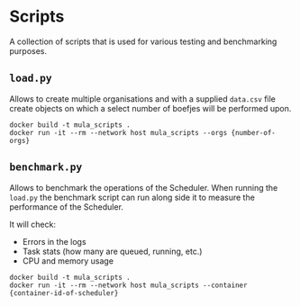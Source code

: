 # Scripts

A collection of scripts that is used for various testing and benchmarking
purposes.

## `load.py`

Allows to create multiple organisations and with a supplied `data.csv` file
create objects on which a select number of boefjes will be performed upon.

```shell
docker build -t mula_scripts .
docker run -it --rm --network host mula_scripts --orgs {number-of-orgs}
```

## `benchmark.py`

Allows to benchmark the operations of the Scheduler. When running the `load.py`
the benchmark script can run along side it to measure the performance of the
Scheduler.

It will check:

- Errors in the logs
- Task stats (how many are queued, running, etc.)
- CPU and memory usage

```shell
docker build -t mula_scripts .
docker run -it --rm --network host mula_scripts --container {container-id-of-scheduler}
```
